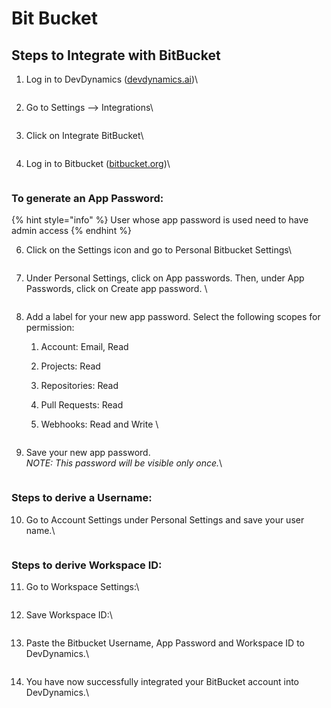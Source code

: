 # Bit Bucket

## Steps to Integrate with BitBucket



1.  Log in to DevDynamics ([devdynamics.ai](https://devdynamics.ai/))\


    <figure><img src="https://lh4.googleusercontent.com/sGzGu6RqOLbe5dcHxDXEgt9lOXXCGMksFsdngmYyof44ebH9xuGThfsS6I_-e-Y0AtcoqY5NprELGfMs3OlUv6N4YpO3N3AuBpSfXIlc7XtaAjUs60aCWjuB_6V3vsjihbfZAm6lGJGCbwgbn-VozaU" alt=""><figcaption></figcaption></figure>
2.  Go to Settings  --> Integrations\


    <figure><img src="https://lh3.googleusercontent.com/HjZoOR7rFx-RSms1Xktem2q1NHXuJtBqpzKXh_dLl0xjufcNK4WKyA-AbfHGYajoyTlYbu0L4NivT3oX-Z_MczVZkHOqX7Fcb4aSEWuKsXfDbk6NZcmsGl9UoRZebZ-sBlWhbxQesZJB2YsY6HnJA9w" alt=""><figcaption></figcaption></figure>
3.  Click on Integrate BitBucket\


    <figure><img src="https://lh3.googleusercontent.com/-Mq8NGMqynUzHH2kw-pdjFSuQOwIr64WTklUx8wN5mNTWia0sZt2svpHjbQfBylGMNEGRUM5AnoePxhqUu9XwUyTLVhx01D4oLOzjajDFvyLQgasHkL0sWUKY76VJVi6E1RoxZ3Re6iwq7oAV06ZfYo" alt=""><figcaption></figcaption></figure>
4.  Log in to Bitbucket ([bitbucket.org](https://bitbucket.org/))\


    <figure><img src="https://lh3.googleusercontent.com/KqYYkzC8Az5HAbH-9ymYsdht3NrsPrD_KRVwksmLZVLHIrOF3AU7nwe7ib9TrNhG-RhCrtmmgL-b0Ivx1fzkHwuFnp-s8zezMap-4YyJEzJULeBfspBjdnfVI8WGae92JEE3bVEL87bcsryB-RHp-hI" alt=""><figcaption></figcaption></figure>



### To generate an App Password:&#x20;

{% hint style="info" %}
User whose app password is used need to have admin access
{% endhint %}

6.  Click on the Settings icon and go to Personal Bitbucket Settings\


    <figure><img src="https://lh3.googleusercontent.com/OfxufDUwPiEL_09LrgZAVcEInwE3UzTDmxq437pAYBoNPfnbiTQDBZSOQqWU_MQwT055mFcGXuEl6k8Nonc1VD-sVBjc2qXccHifNBYI1oa0kW13qJoxnfwF7JJ0Y6gWdfb1_Ijug_ohFT179KJRjtk" alt=""><figcaption></figcaption></figure>
7.  Under Personal Settings, click on App passwords. Then, under App Passwords, click on Create app password. \


    <figure><img src="https://lh6.googleusercontent.com/UtnpwUItX8KiLdEhcNT5Ar6ZnWj2VjZ8unMPQYFePW2gjDiuWHqLZRrXqV8KjlkRBAZES36OOpTFWpWtwa1kCgrXdiH-ts2OK-HLravRFMJv-n3A6gTFK72xLUWRIWvkyv0GYALd35FviBhgwSmfwwI" alt=""><figcaption></figcaption></figure>
8. Add a label for your new app password. Select the following scopes for permission:
   1. Account: Email, Read
   2. Projects: Read
   3. Repositories: Read
   4. Pull Requests: Read
   5.  Webhooks: Read and Write \


       <figure><img src="https://lh6.googleusercontent.com/TwFZvyvns2bUq0DLcBLhxEvZhrLJzFm-I-h1NxX27AI-AX8qjsxjdT49fh8Y6-LcV5PxzRDj3QTd6g5tH17y9fRWl_jy5dY3W7uRLObWjanCCWf6zsnMhgesU6zGWM8j--qRJRjXZKQPOwdhLpwGYBE" alt=""><figcaption></figcaption></figure>
9.  Save your new app password. \
    _NOTE: This password will be visible only once._\


    <figure><img src="https://lh5.googleusercontent.com/WM2299EndXTt_JKNeUpPq2l-3fsDmKoxme50aZJw6-JvpVc9au7OhriW_68WVvHF0Py0tGjwKrRSrRHdrUIMKMxOx-ZD3w-arrQ1R5EL8ZZVHdyo_kpSzSjbueWn6cVAitar0zGGQnyoROaGalpxyl0" alt=""><figcaption></figcaption></figure>



### Steps to derive a Username:&#x20;

10. Go to Account Settings under Personal Settings and save your user name.\


    <figure><img src="https://lh5.googleusercontent.com/LwLkrjq4AwLzur30GACJ3RnsOAusDKKP_j4KAORlZ3ITB_jqGnJcBmR_IAAdetLpG4u5hLlrNXnCxCo7DlrMXTKWj2qbpagj1rkmXHZ2h2zqC_uU-GACMou_W4eHzFENvx_H9OAewVpRYVhowcI-Cqg" alt=""><figcaption></figcaption></figure>

### Steps to derive Workspace ID:&#x20;

11. Go to Workspace Settings:\


    <figure><img src="https://lh5.googleusercontent.com/YxMaoEkVK-9WAsiWYhsTX5R8nOFASwdvC6yH_HtMqZ83rNP66pdyoTShLXt_AKJxOVJcbjS7O4NSdjO9rI-utwkJO-zLt2F3wh44seAZlr5HYY5eohje3E-NA32L78i2kI8isOp3bgcaPL5CqCdWzS8" alt=""><figcaption></figcaption></figure>
12. Save Workspace ID:\


    <figure><img src="https://lh3.googleusercontent.com/KbJOyeVbedsB-yl2pve3Gbw9uNcBqnojLZkcXyY2OmAYVWU4uAqtDMqni8zn9hSwcyMYqNOyhDuGLlQrU3lEiCMuQh15G8Rz8KIREadhpWwiE3MbnxeOswaT3aW0oRhMw45ILdvASPqZr6Z9VTjiO3s" alt=""><figcaption></figcaption></figure>
13. Paste the Bitbucket Username, App Password and Workspace ID to DevDynamics.\


    <figure><img src="https://lh3.googleusercontent.com/g5pmNF4ZjeHRgxYEtjz0zvc2rthsfu3WLUlrBTVlSGQ6cNAJOWlTAGlehEVFWi_3KRnpqEaVBswDv-0F5qCpTOPCW-L1tPEpdOckY41_Kkx2SPMEP8r-D5dqLPiCE4axdbw7gY9eSwt34GRjGlhNQKU" alt=""><figcaption></figcaption></figure>
14. You have now successfully integrated your BitBucket account into DevDynamics.\


    <figure><img src="https://lh6.googleusercontent.com/oPLW1aLX7U42FKgcpEzbyz_bGidWeoRoce17Bn7REuFP3HIQBVE8a4R6-fHx_6j2U4-pmKtI5fKnguFf3RregLAff60nrmoIXa7c4ieTc6d4F0dXkQYrbSPghpM-RFaD8GJhzNRhunQbUHt5eUd9VV8" alt=""><figcaption></figcaption></figure>
